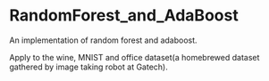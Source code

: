 # RandomForest_and_AdaBoost
An implementation of random forest and adaboost.

Apply to the wine, MNIST and office dataset(a homebrewed dataset gathered by
  image taking robot at Gatech). 
